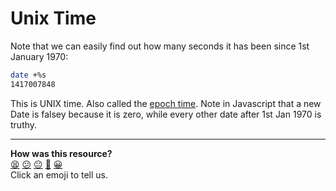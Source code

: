 
Unix Time
=========

Note that we can easily find out how many seconds it has been since 1st January 1970:

```sh
date +%s
1417007848
```

This is UNIX time.  Also called the [epoch time](http://en.wikipedia.org/wiki/Unix_time).  Note in Javascript that a new Date is falsey because it is zero, while every other date after 1st Jan 1970 is truthy.

<!-- BEGIN GENERATED SECTION DO NOT EDIT -->

---

**How was this resource?**  
[😫](https://airtable.com/shrUJ3t7KLMqVRFKR?prefill_Repository=course&prefill_File=pills/unix_time.md&prefill_Sentiment=😫) [😕](https://airtable.com/shrUJ3t7KLMqVRFKR?prefill_Repository=course&prefill_File=pills/unix_time.md&prefill_Sentiment=😕) [😐](https://airtable.com/shrUJ3t7KLMqVRFKR?prefill_Repository=course&prefill_File=pills/unix_time.md&prefill_Sentiment=😐) [🙂](https://airtable.com/shrUJ3t7KLMqVRFKR?prefill_Repository=course&prefill_File=pills/unix_time.md&prefill_Sentiment=🙂) [😀](https://airtable.com/shrUJ3t7KLMqVRFKR?prefill_Repository=course&prefill_File=pills/unix_time.md&prefill_Sentiment=😀)  
Click an emoji to tell us.

<!-- END GENERATED SECTION DO NOT EDIT -->
